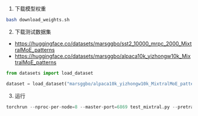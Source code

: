 1. 下载模型权重

```bash
bash download_weights.sh
```

2. 下载测试数据集

- https://huggingface.co/datasets/marsggbo/sst2_10000_mrpc_2000_MixtralMoE_patterns
- https://huggingface.co/datasets/marsggbo/alpaca10k_yizhongw10k_MixtralMoE_patterns

```python
from datasets import load_dataset

dataset = load_dataset("marsggbo/alpaca10k_yizhongw10k_MixtralMoE_patterns")
```

3. 运行

```python
torchrun --nproc-per-node=8 --master-port=6869 test_mixtral.py --pretrained_path /data/personal/nus-hx/huggingface/hub/MoE-Mixtral-7B-8Expert 
```